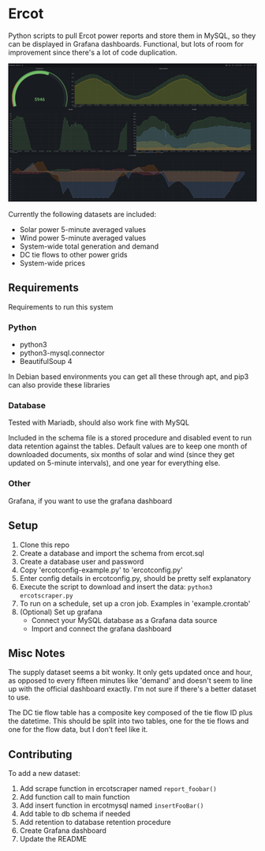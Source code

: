 # Ercot

Python scripts to pull Ercot power reports and store them in MySQL, so they can be displayed in Grafana dashboards. Functional, but lots of room for improvement since there's a lot of code duplication.

![Dashboard screenshot](./screenshot.png)

Currently the following datasets are included:

- Solar power 5-minute averaged values
- Wind power 5-minute averaged values
- System-wide total generation and demand
- DC tie flows to other power grids
- System-wide prices

## Requirements

Requirements to run this system

### Python

- python3
- python3-mysql.connector
- BeautifulSoup 4

In Debian based environments you can get all these through apt, and pip3 can also provide these libraries

### Database

Tested with Mariadb, should also work fine with MySQL

Included in the schema file is a stored procedure and disabled event to run data retention against the tables. Default values are to keep one month of downloaded documents, six months of solar and wind (since they get updated on 5-minute intervals), and one year for everything else.

### Other

Grafana, if you want to use the grafana dashboard

## Setup

1. Clone this repo
2. Create a database and import the schema from ercot.sql
3. Create a database user and password
4. Copy 'ercotconfig-example.py' to 'ercotconfig.py'
5. Enter config details in ercotconfig.py, should be pretty self explanatory
6. Execute the script to download and insert the data: `python3 ercotscraper.py`
7. To run on a schedule, set up a cron job. Examples in 'example.crontab'
8. (Optional) Set up grafana
    - Connect your MySQL database as a Grafana data source
    - Import and connect the grafana dashboard

## Misc Notes

The supply dataset seems a bit wonky. It only gets updated once and hour, as opposed to every fifteen minutes like 'demand' and doesn't seem to line up with the official dashboard exactly. I'm not sure if there's a better dataset to use.

The DC tie flow table has a composite key composed of the tie flow ID plus the datetime. This should be split into two tables, one for the tie flows and one for the flow data, but I don't feel like it.

## Contributing

To add a new dataset:

1. Add scrape function in ercotscraper named `report_foobar()`
2. Add function call to main function
3. Add insert function in ercotmysql named `insertFooBar()`
4. Add table to db schema if needed
5. Add retention to database retention procedure
6. Create Grafana dashboard
7. Update the README
